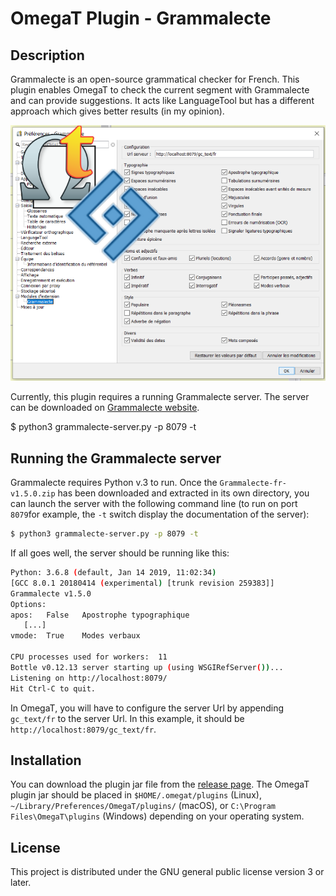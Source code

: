 # OmegaT Plugin - Grammalecte

## Description

Grammalecte is an open-source grammatical checker for French. This plugin enables OmegaT to check the current segment with Grammalecte and can provide suggestions. It acts like LanguageTool but has a different approach which gives better results (in my opinion).

![screenshot](https://raw.githubusercontent.com/briacp/omegat-plugin-grammalecte/master/omegat-plugin-grammalecte.png)


Currently, this plugin requires a running Grammalecte server. The server can be downloaded on [Grammalecte website](https://grammalecte.net/grammalecte/zip/Grammalecte-fr-v1.5.0.zip). 

$ python3 grammalecte-server.py -p 8079 -t

## Running the Grammalecte server

Grammalecte requires Python v.3 to run. Once the `Grammalecte-fr-v1.5.0.zip` has been downloaded and extracted in its own directory, you can launch the server with the following command line (to run on port `8079`for example, the `-t` switch display the documentation of the server):

```bash
$ python3 grammalecte-server.py -p 8079 -t
```

If all goes well, the server should be running like this:

```bash
Python: 3.6.8 (default, Jan 14 2019, 11:02:34)
[GCC 8.0.1 20180414 (experimental) [trunk revision 259383]]
Grammalecte v1.5.0
Options:
apos:   False   Apostrophe typographique
   [...]
vmode:  True    Modes verbaux

CPU processes used for workers:  11
Bottle v0.12.13 server starting up (using WSGIRefServer())...
Listening on http://localhost:8079/
Hit Ctrl-C to quit.
```

In OmegaT, you will have to configure the server Url by appending `gc_text/fr` to the server Url. In this example, it should be `http://localhost:8079/gc_text/fr`.

## Installation

You can download the plugin jar file from the [release page](../../releases). The OmegaT plugin jar should be placed in `$HOME/.omegat/plugins` (Linux), `~/Library/Preferences/OmegaT/plugins/` (macOS), or `C:\Program Files\OmegaT\plugins` (Windows) depending on your operating system.


## License

This project is distributed under the GNU general public license version 3 or later.
